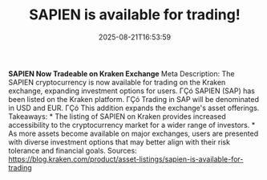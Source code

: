 ﻿---
title: "SAPIEN is available for trading!"
date: "2025-08-21T16:53:59"
category: "Markets"
summary: ""
slug: "sapien is available for trading"
source_urls:
  - "https://blog.kraken.com/product/asset-listings/sapien-is-available-for-trading"
seo:
  title: "SAPIEN is available for trading! | Hash n Hedge"
  description: ""
  keywords: ["news", "markets", "brief"]
---
**SAPIEN Now Tradeable on Kraken Exchange**  Meta Description: The SAPIEN cryptocurrency is now available for trading on the Kraken exchange, expanding investment options for users.  ΓÇó SAPIEN (SAP) has been listed on the Kraken platform. ΓÇó Trading in SAP will be denominated in USD and EUR. ΓÇó This addition expands the exchange's asset offerings.  Takeaways:  * The listing of SAPIEN on Kraken provides increased accessibility to the cryptocurrency market for a wider range of investors.  * As more assets become available on major exchanges, users are presented with diverse investment options that may better align with their risk tolerance and financial goals.  Sources: https://blog.kraken.com/product/asset-listings/sapien-is-available-for-trading 
